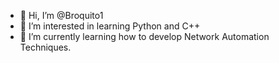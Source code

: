 - 👋 Hi, I’m @Broquito1
- 👀 I’m interested in learning Python and C++
- 🌱 I’m currently learning how to develop Network Automation Techniques. 


<!---
Broquito1/Broquito1 is a ✨ special ✨ repository because its `README.md` (this file) appears on your GitHub profile.
You can click the Preview link to take a look at your changes.
--->
